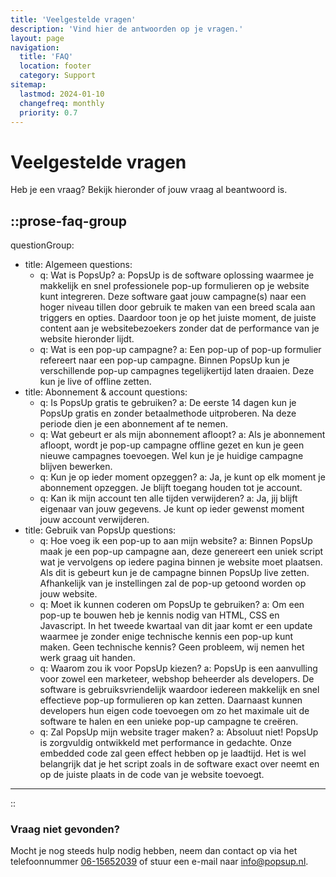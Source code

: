 ```yaml
---
title: 'Veelgestelde vragen'
description: 'Vind hier de antwoorden op je vragen.'
layout: page
navigation:
  title: 'FAQ'
  location: footer
  category: Support
sitemap:
  lastmod: 2024-01-10
  changefreq: monthly
  priority: 0.7
---
```


# Veelgestelde vragen

Heb je een vraag? Bekijk hieronder of jouw vraag al beantwoord is.

<!-- prettier-ignore-start -->

::prose-faq-group
---
questionGroup:
  - title: Algemeen
    questions:
      - q: Wat is PopsUp?
        a: PopsUp is de software oplossing waarmee je makkelijk en snel professionele
          pop-up formulieren op je website kunt integreren. Deze software gaat
          jouw campagne(s) naar een hoger niveau tillen door gebruik te maken
          van een breed scala aan triggers en opties. Daardoor toon je op het
          juiste moment, de juiste content aan je websitebezoekers zonder dat de
          performance van je website hieronder lijdt.
      - q: Wat is een pop-up campagne?
        a: Een pop-up of pop-up formulier refereert naar een pop-up campagne. Binnen
          PopsUp kun je verschillende pop-up campagnes tegelijkertijd laten
          draaien. Deze kun je live of offline zetten.
  - title: Abonnement & account
    questions:
      - q: Is PopsUp gratis te gebruiken?
        a: De eerste 14 dagen kun je PopsUp gratis en zonder betaalmethode uitproberen. Na deze periode dien je een abonnement af te nemen.
      - q: Wat gebeurt er als mijn abonnement afloopt?
        a: Als je abonnement afloopt, wordt je pop-up campagne offline gezet en kun je geen nieuwe campagnes toevoegen. Wel kun je je huidige campagne blijven bewerken.
      - q: Kun je op ieder moment opzeggen?
        a: Ja, je kunt op elk moment je abonnement opzeggen. Je blijft toegang houden tot je account.
      - q: Kan ik mijn account ten alle tijden verwijderen?
        a: Ja, jij blijft eigenaar van jouw gegevens. Je kunt op ieder gewenst moment jouw account verwijderen.
  - title: Gebruik van PopsUp
    questions:
      - q: Hoe voeg ik een pop-up to aan mijn website?
        a: Binnen PopsUp maak je een pop-up campagne aan, deze genereert een uniek script wat je vervolgens op iedere pagina binnen je website moet plaatsen. Als dit is gebeurt kun je de campagne binnen PopsUp live zetten. Afhankelijk van je instellingen zal de pop-up getoond worden op jouw website.
      - q: Moet ik kunnen coderen om PopsUp te gebruiken?
        a: Om een pop-up te bouwen heb je kennis nodig van HTML, CSS en Javascript. In het tweede kwartaal van dit jaar komt er een update waarmee je zonder enige technische kennis een pop-up kunt maken. Geen technische kennis? Geen probleem, wij nemen het werk graag uit handen.
      - q: Waarom zou ik voor PopsUp kiezen?
        a: PopsUp is een aanvulling voor zowel een marketeer, webshop beheerder als developers. De software is gebruiksvriendelijk waardoor iedereen makkelijk en snel effectieve pop-up formulieren op kan zetten. Daarnaast kunnen developers hun eigen code toevoegen om zo het maximale uit de software te halen en een unieke pop-up campagne te creëren.
      - q: Zal PopsUp mijn website trager maken?
        a: Absoluut niet! PopsUp is zorgvuldig ontwikkeld met performance in gedachte. Onze embedded code zal geen effect hebben op je laadtijd. Het is wel belangrijk dat je het script zoals in de software exact over neemt en op de juiste plaats in de code van je website toevoegt.
---
::
<!-- prettier-ignore-end -->

### Vraag niet gevonden?

Mocht je nog steeds hulp nodig hebben, neem dan contact op via het telefoonnummer [06-15652039](tel:0615652039) of stuur een e-mail naar [info@popsup.nl](mailto:info@popsup.nl).
